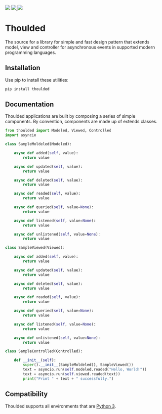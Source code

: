 <p>
 <img src="https://img.shields.io/pypi/v/thoulded.svg" />
 <a href="https://travis-ci.org/walberbeltrame/thoulded" alt="Thoulded on TravisCI">
  <img src="https://travis-ci.org/walberbeltrame/thoulded.svg" />
 </a>
 <a href="http://opensource.org/licenses/MIT" alt="MIT License">
  <img src="https://img.shields.io/github/license/walberbeltrame/thoulded.svg" />
 </a>
</p>

# Thoulded
The source for a library for simple and fast design pattern that extends model, view and controller for asynchronous events in supported modern programming languages.

## Installation
Use pip to install these utilities:
```bash
pip install thoulded
```

## Documentation
Thoulded applications are built by composing a series of simple components. By convention, components are made up of extends classes.
```python
from thoulded import Modeled, Viewed, Controlled
import asyncio

class SampleMoldeled(Modeled):

    async def added(self, value):
        return value

    async def updated(self, value):
        return value

    async def deleted(self, value):
        return value

    async def readed(self, value):
        return value

    async def queried(self, value=None):
        return value

    async def listened(self, value=None):
        return value

    async def unlistened(self, value=None):
        return value

class SampleViewed(Viewed):

    async def added(self, value):
        return value

    async def updated(self, value):
        return value

    async def deleted(self, value):
        return value

    async def readed(self, value):
        return value

    async def queried(self, value=None):
        return value

    async def listened(self, value=None):
        return value

    async def unlistened(self, value=None):
        return value

class SampleControlled(Controlled):

    def __init__(self):
        super().__init__(SampleMoldeled(), SampleViewed())
        text = asyncio.run(self.modeled.readed("Hello, World!"))
        text = asyncio.run(self.viewed.readed(text))
        print("Print " + text + " successfully.")
```

## Compatibility
Thoulded supports all environments that are [Python 3](https://www.python.org/).